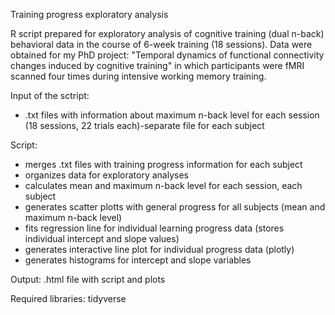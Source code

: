 Training progress exploratory analysis

R script prepared for exploratory analysis of cognitive training (dual n-back) behavioral data in the course of 6-week training (18 sessions). Data were obtained for my PhD project: "Temporal dynamics of functional connectivity changes induced by cognitive training" in which participants were fMRI scanned four times during intensive working memory training.


Input of the sctript:
- .txt files with information about maximum n-back level for each session (18 sessions, 22 trials each)-separate file for each subject

Script: 
- merges .txt files with training progress information for each subject
- organizes data for exploratory analyses
- calculates mean and maximum n-back level for each session, each subject 
- generates scatter plotts with general progress for all subjects (mean and maximum n-back level)
- fits regression line for individual learning progress data (stores individual intercept and slope values)
- generates interactive line plot for individual progress data (plotly)
- generates histograms for intercept and slope variables

Output: .html file with script and plots

Required libraries: tidyverse

